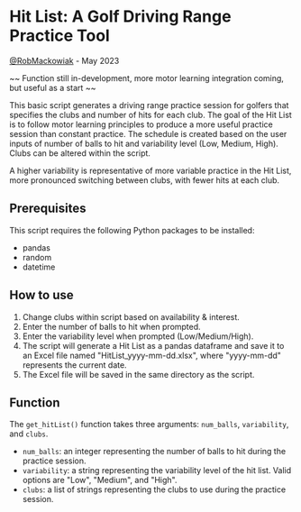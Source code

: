 # Hit List: A Golf Driving Range Practice Tool

[@RobMackowiak](https://twitter.com/RobMackowiak) - May 2023

~~ Function still in-development, more motor learning integration coming, but useful as a start ~~

This basic script generates a driving range practice session for golfers that specifies the clubs and number of hits for each club. The goal of the Hit List is to follow motor learning principles to produce a more useful practice session than constant practice. The schedule is created based on the user inputs of number of balls to hit and variability level (Low, Medium, High). Clubs can be altered within the script.

A higher variability is representative of more variable practice in the Hit List, more pronounced switching between clubs, with fewer hits at each club. 

## Prerequisites
This script requires the following Python packages to be installed:
- pandas
- random
- datetime

## How to use
1. Change clubs within script based on availability & interest.
2. Enter the number of balls to hit when prompted.
3. Enter the variability level when prompted (Low/Medium/High).
4. The script will generate a Hit List as a pandas dataframe and save it to an Excel file named "HitList_yyyy-mm-dd.xlsx", where "yyyy-mm-dd" represents the current date.
5. The Excel file will be saved in the same directory as the script.

## Function
The `get_hitList()` function takes three arguments: `num_balls`, `variability`, and `clubs`. 
- `num_balls`: an integer representing the number of balls to hit during the practice session.
- `variability`: a string representing the variability level of the hit list. Valid options are "Low", "Medium", and "High".
- `clubs`: a list of strings representing the clubs to use during the practice session.
